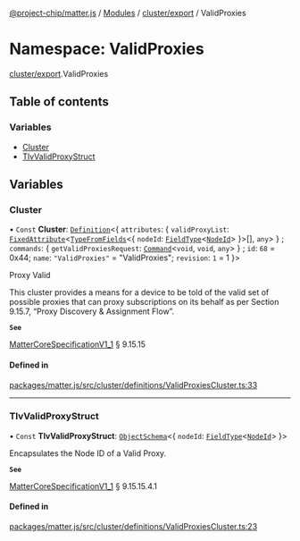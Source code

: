 [@project-chip/matter.js](../README.md) / [Modules](../modules.md) / [cluster/export](cluster_export.md) / ValidProxies

# Namespace: ValidProxies

[cluster/export](cluster_export.md).ValidProxies

## Table of contents

### Variables

- [Cluster](cluster_export.ValidProxies.md#cluster)
- [TlvValidProxyStruct](cluster_export.ValidProxies.md#tlvvalidproxystruct)

## Variables

### Cluster

• `Const` **Cluster**: [`Definition`](cluster_export.ClusterFactory.md#definition)<{ `attributes`: { `validProxyList`: [`FixedAttribute`](cluster_export.md#fixedattribute)<[`TypeFromFields`](tlv_export.md#typefromfields)<{ `nodeId`: [`FieldType`](../interfaces/tlv_export.FieldType.md)<[`NodeId`](datatype_export.md#nodeid)\>  }\>[], `any`\>  } ; `commands`: { `getValidProxiesRequest`: [`Command`](cluster_export.md#command)<`void`, `void`, `any`\>  } ; `id`: ``68`` = 0x44; `name`: ``"ValidProxies"`` = "ValidProxies"; `revision`: ``1`` = 1 }\>

Proxy Valid

This cluster provides a means for a device to be told of the valid set of possible proxies that can proxy
subscriptions on its behalf as per Section 9.15.7, “Proxy Discovery & Assignment Flow”.

**`See`**

[MatterCoreSpecificationV1_1](../interfaces/spec_export.MatterCoreSpecificationV1_1.md) § 9.15.15

#### Defined in

[packages/matter.js/src/cluster/definitions/ValidProxiesCluster.ts:33](https://github.com/project-chip/matter.js/blob/be83914/packages/matter.js/src/cluster/definitions/ValidProxiesCluster.ts#L33)

___

### TlvValidProxyStruct

• `Const` **TlvValidProxyStruct**: [`ObjectSchema`](../classes/tlv_export.ObjectSchema.md)<{ `nodeId`: [`FieldType`](../interfaces/tlv_export.FieldType.md)<[`NodeId`](datatype_export.md#nodeid)\>  }\>

Encapsulates the Node ID of a Valid Proxy.

**`See`**

[MatterCoreSpecificationV1_1](../interfaces/spec_export.MatterCoreSpecificationV1_1.md) § 9.15.15.4.1

#### Defined in

[packages/matter.js/src/cluster/definitions/ValidProxiesCluster.ts:23](https://github.com/project-chip/matter.js/blob/be83914/packages/matter.js/src/cluster/definitions/ValidProxiesCluster.ts#L23)
